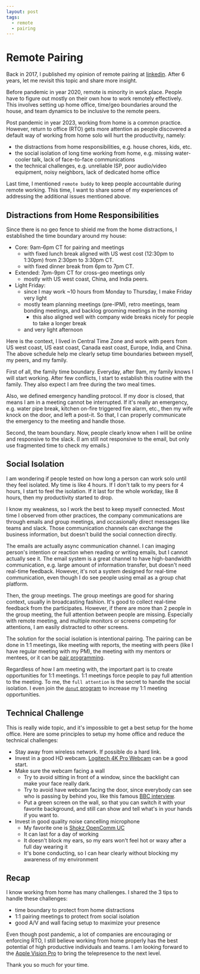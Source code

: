 ```yaml
---
layout: post
tags:
  - remote
  - pairing
--- 
```


# Remote Pairing

Back in 2017, I published my opinion of remote pairing at [linkedin](https://www.linkedin.com/pulse/remote-pairing-xin-zhang/?trackingId=zPP7jxc8QuWWI2e3yVN6Vw%3D%3D).
After 6 years, let me revisit this topic and share more insight.

Before pandemic in year 2020, remote is minority in work place.
People have to figure out mostly on their own how to work remotely effectively.
This involves setting up home office, time/geo boundaries around the house, and team dynamics to be inclusive to the remote peers.

Post pandemic in year 2023, working from home is a common practice.
However, return to office (RTO) gets more attention as people discovered a default way of working from home solo will hurt the productivity, namely:
- the distractions from home responsibilities, e.g. house chores, kids, etc.
- the social isolation of long time working from home, e.g. missing water-cooler talk, lack of face-to-face communications
- the technical challenges, e.g. unreliable ISP, poor audio/video equipment, noisy neighbors, lack of dedicated home office

Last time, I mentioned `remote buddy` to keep people accountable during remote working.
This time, I want to share some of my experiences of addressing the additional issues mentioned above.

## Distractions from Home Responsibilities

Since there is no geo fence to shield me from the home distractions, I established the time boundary around my house:
- Core: 9am-6pm CT for pairing and meetings
    - with fixed lunch break aligned with US west cost (12:30pm to 1:30pm) from 2:30pm to 3:30pm CT.
    - with fixed dinner break from 6pm to 7pm CT.
- Extended: 7pm-9pm CT for cross-geo meetings only
    - mostly with US west coast, China, and India peers.
- Light Friday:
    - since I may work ~10 hours from Monday to Thursday, I make Friday very light
    - mostly team planning meetings (pre-IPM), retro meetings, team bonding meetings, and backlog grooming meetings in the morning
        - this also aligned well with company wide breaks nicely for people to take a longer break
    - and very light afternoon

Here is the context, I lived in Central Time Zone and work with peers from US west coast, US east coast, Canada east coast, Europe, India, and China.
The above schedule help me clearly setup time boundaries between myself, my peers, and my family.

First of all, the family time boundary.
Everyday, after 9am, my family knows I will start working. After few conflicts, I start to establish this routine with the family.
They also expect I am free during the two meal times.

Also, we defined emergency handling protocol. If my door is closed, that means I am in a meeting cannot be interrupted.
If it's really an emergency, e.g. water pipe break, kitchen on-fire triggered fire alarm, etc., then my wife knock on the door, and left a post-it.
So that, I can properly communicate the emergency to the meeting and handle those.

Second, the team boundary.
Now, people clearly know when I will be online and responsive to the slack.
(I am still not responsive to the email, but only use fragmented time to check my emails.)

## Social Isolation

I am wondering if people tested on how long a person can work solo until they feel isolated.
My time is like 4 hours. If I don't talk to my peers for 4 hours, I start to feel the isolation.
If it last for the whole workday, like 8 hours, then my productivity started to drop.

I know my weakness, so I work the best to keep myself connected.
Most time I observed from other practices, the company communications are through emails and group meetings, and occasionally direct messages like teams and slack.
Those communication channels can exchange the business information, but doesn't build the social connection directly.

The emails are actually async communication channel. I can imaging person's intention or reaction when reading or writing emails, but I cannot actually see it.
The email system is a great channel to have high-bandwidth communication, e.g. large amount of information transfer, but doesn't need real-time feedback.
However, it's not a system designed for real-time communication, even though I do see people using email as a group chat platform.

Then, the group meetings. 
The group meetings are good for sharing context, usually in broadcasting fashion.
It's good to collect real-time feedback from the participates.
However, if there are more than 2 people in the group meeting, the full attention between people are missing.
Especially with remote meeting, and multiple monitors or screens competing for attentions, I am easily distracted to other screens.

The solution for the social isolation is intentional pairing.
The pairing can be done in 1:1 meetings, like meeting with reports, the meeting with peers (like I have regular meeting with my PM), the meeting with my mentors or mentees, or it can be [pair programming](https://en.wikipedia.org/wiki/Pair_programming).

Regardless of how I am meeting with, the important part is to create opportunities for 1:1 meetings.
1:1 meetings force people to pay full attention to the meeting.
To me, the `full attention` is the secret to handle the social isolation.
I even join the [`donut` program](https://www.donut.com/) to increase my 1:1 meeting opportunities.

## Technical Challenge

This is really wide topic, and it's impossible to get a best setup for the home office.
Here are some principles to setup my home office and reduce the technical challenges:
- Stay away from wireless network. If possible do a hard link.
- Invest in a good HD webcam. [Logitech 4K Pro Webcam](https://www.logitech.com/en-us/products/webcams/4kprowebcam.960-001390.html) can be a good start.
- Make sure the webcam facing a wall
  - Try to avoid sitting in front of a window, since the backlight can make your face really dark.
  - Try to avoid have webcam facing the door, since everybody can see who is passing by behind you, like this famous [BBC interview](https://www.youtube.com/watch?v=Mh4f9AYRCZY).
  - Put a green screen on the wall, so that you can switch it with your favorite background, and still can show and tell what's in your hands if you want to.
- Invest in good quality noise cancelling microphone
  - My favorite one is [Shokz OpenComm UC](https://www.amazon.com/gp/product/B09F572Q69)
  - It can last for a day of working
  - It doesn't block my ears, so my ears won't feel hot or waxy after a full day wearing it
  - It's bone conducting, so I can hear clearly without blocking my awareness of my environment

## Recap

I know working from home has many challenges.
I shared the 3 tips to handle these challenges:
- time boundary to protect from home distractions
- 1:1 pairing meetings to protect from social isolation
- good A/V and wall facing setup to maximize your presence

Even though post pandemic, a lot of companies are encouraging or enforcing RTO, I still believe working from home properly has the best potential of high productive individuals and teams.
I am looking forward to the [Apple Vision Pro](https://www.apple.com/apple-vision-pro/) to bring the telepresence to the next level.

Thank you so much for your time.